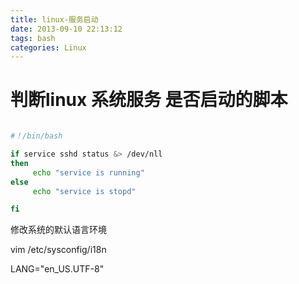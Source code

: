 ```yaml
---
title: linux-服务启动
date: 2013-09-10 22:13:12
tags: bash
categories: Linux
---
```


<amp-auto-ads type="adsense" data-ad-client="ca-pub-5216394795966395"></amp-auto-ads>


# 判断linux  系统服务 是否启动的脚本

```bash

#！/bin/bash

if service sshd status &> /dev/nll
then
     echo "service is running"
else
     echo "service is stopd"

fi
```

<!-- more -->

修改系统的默认语言环境

vim /etc/sysconfig/i18n

LANG="en_US.UTF-8"